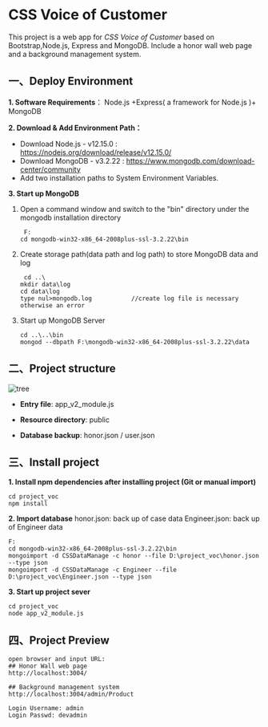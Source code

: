 # CSS Voice of Customer

This project is a web app for *CSS Voice of Customer* based on Bootstrap,Node.js, Express and MongoDB. Include a honor wall web page and a background management system.


## 一、Deploy Environment
**1. Software Requirements**： Node.js +Express( a framework for Node.js )+ MongoDB

**2. Download & Add Environment Path：**

- Download Node.js - v12.15.0 : https://nodejs.org/download/release/v12.15.0/
- Download MongoDB - v3.2.22 : https://www.mongodb.com/download-center/community
- Add two installation paths to System Environment Variables.

**3. Start up MongoDB**

1. Open a command window and switch to the "bin" directory under the mongodb installation directory
   	```
  	 F:
   	cd mongodb-win32-x86_64-2008plus-ssl-3.2.22\bin
   	```
2. Create storage path(data path and log path) to store MongoDB data and log

   	```
  	 cd ..\
   	mkdir data\log
   	cd data\log
   	type nul>mongodb.log           //create log file is necessary otherwise an error
   	```
3. Start up MongoDB Server
   	```
   	cd ..\..\bin
  	mongod --dbpath F:\mongodb-win32-x86_64-2008plus-ssl-3.2.22\data
   	```

## 二、Project structure

![tree](https://github.com/CassieJie/learngit/blob/master/Project_voc/tree.jpeg)

* **Entry file**: app_v2_module.js

* **Resource directory**: public

* **Database backup**: honor.json / user.json

  

## 三、Install project

**1. Install npm dependencies after installing project (Git or manual import)**

```
cd project_voc
npm install
```

**2. Import database**
honor.json: back up of case data
Engineer.json: back up of Engineer data

```
F:
cd mongodb-win32-x86_64-2008plus-ssl-3.2.22\bin
mongoimport -d CSSDataManage -c honor --file D:\project_voc\honor.json --type json
mongoimport -d CSSDataManage -c Engineer --file D:\project_voc\Engineer.json --type json
```

**3. Start up project sever**

```
cd project_voc
node app_v2_module.js 
```

## 四、Project Preview

```
open browser and input URL:
## Honor Wall web page
http://localhost:3004/

## Background management system
http://localhost:3004/admin/Product

Login Username: admin
Login Passwd: devadmin
```

